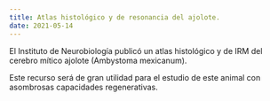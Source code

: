 ```yaml
---
title: Atlas histológico y de resonancia del ajolote.
date: 2021-05-14
---
```


El Instituto de Neurobiología publicó un atlas histológico y de IRM del cerebro mítico ajolote (Ambystoma mexicanum).

<!--more-->

Este recurso será de gran utilidad para el estudio de este animal con asombrosas capacidades regenerativas.
